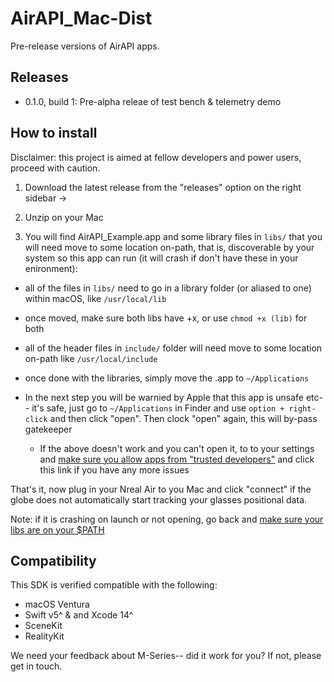 # AirAPI_Mac-Dist
Pre-release versions of AirAPI apps.

## Releases

- 0.1.0, build 1: Pre-alpha releae of test bench & telemetry demo

## How to install

Disclaimer: this project is aimed at fellow developers and power users, proceed with caution.

1. Download the latest release from the "releases" option on the right sidebar ->

2. Unzip on your Mac

3. You will find AirAPI_Example.app and some library files in `libs/` that you will need move to some location on-path, that is, discoverable by your system so this app can run (it will crash if don't have these in your enironment):

- all of the files in `libs/` need to go in a library folder (or aliased to one) within macOS, like `/usr/local/lib`

- once moved, make sure both libs have +x, or use `chmod +x (lib)` for both

- all of the header files in `include/` folder will need move to some location on-path like `/usr/local/include`

- once done with the libraries, simply move the .app to `~/Applications`

- In the next step you will be warnied by Apple that this app is unsafe etc-- it's safe, just go to `~/Applications` in Finder and use `option + right-click` and then click "open". Then clock "open" again, this will by-pass gatekeeper

    - If the above doesn't work and you can't open it, to to your settings and [make sure you allow apps from "trusted developers"](https://support.apple.com/guide/mac-help/open-a-mac-app-from-an-unidentified-developer-mh40616/mac) and click this link if you have any more issues

That's it, now plug in your Nreal Air to you Mac and click "connect" if the globe does not automatically start tracking your glasses positional data.

Note: if it is crashing on launch or not opening, go back and [make sure your libs are on your $PATH](https://www.macgasm.net/news/tips/adding-a-new-location-to-your-path-variable-within-terminal/)

## Compatibility

This SDK is verified compatible with the following:

- macOS Ventura
- Swift v5^ & and Xcode 14^
- SceneKit
- RealityKit

We need your feedback about M-Series-- did it work for you? If not, please get in touch.
